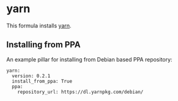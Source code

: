 # yarn

This formula installs [yarn](https://yarnpkg.com/en/).

## Installing from PPA

An example pillar for installing from Debian based PPA repository:

    yarn:
      version: 0.2.1
      install_from_ppa: True
      ppa:
        repository_url: https://dl.yarnpkg.com/debian/
